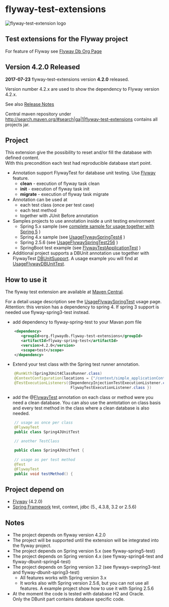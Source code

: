flyway-test-extensions
======================

![flyway-test-extension logo](https://github.com/flyway/flyway-test-extensions/blob/master/image/logo-flyway-test-extensions.png) 


Test extensions for the Flyway project
--------------------------------------

For feature of Flyway see [Flyway Db Org Page](http://flywaydb.org/) 

Version 4.2.0 Released 
------------------------

<b>2017-07-23</b> flyway-test-extensions version <b>4.2.0</b> released.

Version number 4.2.x are used to show the dependency to Flyway version 4.2.x.

See also [Release Notes](https://github.com/flyway/flyway-test-extensions/wiki/Release-Notes) 

Central maven repository under http://search.maven.org/#search|ga|1|flyway-test-extensions contains all projects jar.

Project
-------
This extension give the possibility to reset and/or fill the database with defined content.<br>With this precondition each test had reproducible database start point. 

* Annotation support FlywayTest for database unit testing. Use [Flyway](https://github.com/flyway/)  feature.
  * <b>clean</b> - execution of flyway task clean
  * <b>init</b> - execution of flyway task init
  * <b>migrate</b> - execution of flyway task migrate
* Annotation can be used at
  * each test class (once per test case)
  * each test method  
  * together with JUnit Before annotation
* Samples projects to use annotation inside a unit testing environment
  * Spring 5.x sample (see [complete sample for usage together with Spring 5](https://github.com/flyway/flyway-test-extensions/tree/master/flyway-test-extensions/flyway-test-samples/flyway-test-spring-samples/flyway-test-sample-spring5) )
  * Spring 4.x sample (see [UsageFlywaySpringTest4](https://github.com/flyway/flyway-test-extensions/wiki/Usage-flyway-spring-test) )
  * Spring 2.5.6 (see [UsageFlywaySpringTest256](http://code.google.com/p/flyway-test-extensions/wiki/UsageFlywaySpringTest256) )
  * SpringBoot test example (see [FlywayTestApplicationTest](https://github.com/flyway/flyway-test-extensions/blob/master/flyway-test-extensions/flyway-test-samples/flyway-test-spring-samples/spring-boot-sample-flyway/src/test/java/org/flywaydb/sample/test/spring/boot/flywaytest/FlywayTestApplicationTest.java) )
* Additional project supports a DBUnit annotation use together with FlywayTest [DBUnitSupport](https://github.com/flyway/flyway-test-extensions/blob/master/flyway-test-extensions/flyway-dbunit-test/src/main/java/org/flywaydb/test/dbunit/DBUnitSupport.java). A usage example you will find at [UsageFlywayDBUnitTest](https://github.com/flyway/flyway-test-extensions/wiki/Usage-flyway-dbunit-test).

How to use it
-------------
The flyway test extension are available at [Maven Central](http://repo1.maven.org/maven2/org/flywaydb/flyway-test-extensions).

For a detail usage description see the [UsageFlywaySpringTest](https://github.com/flyway/flyway-test-extensions/wiki/Usage-flyway-spring-test) usage page. Attention: this version has a dependency to spring 4. If spring 3 support is needed use flyway-spring3-test instead.

* add dependency to flyway-spring-test to your Mavan pom file

```xml
    <dependency>
       <groupId>org.flywaydb.flyway-test-extensions</groupId>
       <artifactId>flyway-spring-test</artifactId>
       <version>4.2.0</version>
       <scope>test</scope>
    </dependency>
```

* Extend your test class with the Spring test runner annotation.

```java
    @RunWith(SpringJUnit4ClassRunner.class)
    @ContextConfiguration(locations = {"/context/simple_applicationContext.xml" })
    @TestExecutionListeners({DependencyInjectionTestExecutionListener.class, 
                             FlywayTestExecutionListener.class })
```
    
* add the @[FlywayTest](https://github.com/flyway/flyway-test-extensions/wiki/Usage-of-Annotation-FlywayTest) annotation on each class or method were you need a clean database. You can also use the anntotation on class basis and every test method in the class where a clean database is also needed.

```java
    // usage as once per class
    @FlywayTest
    public class Spring4JUnitTest 

    // another TestClass
    
    public class Spring4JUnitTest {
    
    // usage as per test method
    @Test
    @FlywayTest
    public void testMethod() { 
```


Project depend on
-----------------
* [Flyway](https://github.com/flyway/) (4.2.0)
* [Spring Framework](http://www.springsource.org/) test, context, jdbc (5., 4.3.8, 3.2 or 2.5.6)

Notes
-----
* The project depends on flyway version 4.2.0
* The project will be supported until the extension will be integrated into the flyway project.
* The project depends on Spring version 5.x (see flyway-spring5-test)
* The project depends on Spring version 4.x (see flyway-spring4-test and flyway-dbunit-spring4-test)
* The project depends on Spring version 3.2 (see flyways-swpring3-test and flyway-dbunit-spring3-test)
  * All features works with Spring version 3.x
  * It works also with Spring version 2.5.6, but you can not use all features. A example project show how to use it with Spring 2.5.6
* At the moment the code is tested with database H2 and Oracle.<br>Only the DBunit part contains database specific code. 
